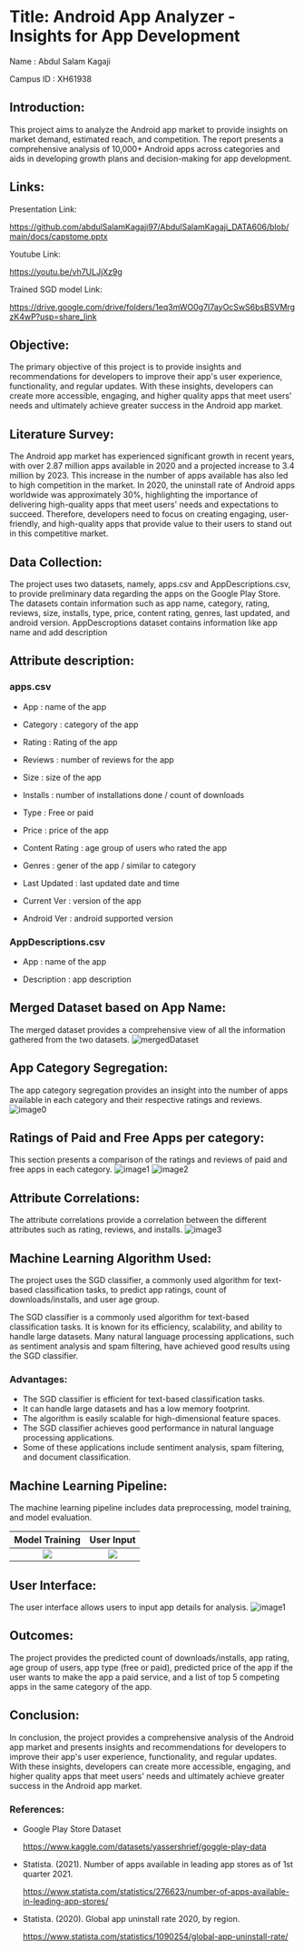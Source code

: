 # Title: Android App Analyzer - Insights for App Development

Name : Abdul Salam Kagaji

Campus ID : XH61938

  
## Introduction:
This project aims to analyze the Android app market to provide insights on market demand, estimated reach, and competition. The report presents a comprehensive analysis of 10,000+ Android apps across categories and aids in developing growth plans and decision-making for app development.


## Links:

Presentation Link:

https://github.com/abdulSalamKagaji97/AbdulSalamKagaji_DATA606/blob/main/docs/capstome.pptx

Youtube Link:

https://youtu.be/vh7ULJjXz9g

Trained SGD model Link:

https://drive.google.com/drive/folders/1eq3mWO0g7I7ayOcSwS6bsBSVMrgzK4wP?usp=share_link

## Objective:
The primary objective of this project is to provide insights and recommendations for developers to improve their app's user experience, functionality, and regular updates. With these insights, developers can create more accessible, engaging, and higher quality apps that meet users' needs and ultimately achieve greater success in the Android app market.

## Literature Survey:
The Android app market has experienced significant growth in recent years, with over 2.87 million apps available in 2020 and a projected increase to 3.4 million by 2023. This increase in the number of apps available has also led to high competition in the market. In 2020, the uninstall rate of Android apps worldwide was approximately 30%, highlighting the importance of delivering high-quality apps that meet users' needs and expectations to succeed. Therefore, developers need to focus on creating engaging, user-friendly, and high-quality apps that provide value to their users to stand out in this competitive market.

## Data Collection:
The project uses two datasets, namely, apps.csv and AppDescriptions.csv, to provide preliminary data regarding the apps on the Google Play Store. The datasets contain information such as app name, category, rating, reviews, size, installs, type, price, content rating, genres, last updated, and android version. AppDescroptions dataset contains information like app name and add description

## Attribute description:

  ### apps.csv

  - App 	: name of the app

  - Category 	: category of the app

  - Rating 	: Rating of the app

  - Reviews 	: number of reviews for the app

  - Size 	: size of the app

  - Installs 	: number of installations done / count of downloads

  - Type 	: Free or paid

  - Price 	: price of the app

  - Content Rating : age group of users who rated the app

  - Genres 	: gener of the app / similar to category

  - Last Updated 	: last updated date and time

  - Current Ver 	: version of the app

  - Android Ver 	: android supported version

  ### AppDescriptions.csv

  - App : name of the app

  - Description : app description


## Merged Dataset based on App Name:
The merged dataset provides a comprehensive view of all the information gathered from the two datasets.
![mergedDataset](https://github.com/abdulSalamKagaji97/AbdulSalamKagaji_DATA606/blob/main/docs/images/mergedDataset.png)

## App Category Segregation:
The app category segregation provides an insight into the number of apps available in each category and their respective ratings and reviews.
![image0](https://github.com/abdulSalamKagaji97/AbdulSalamKagaji_DATA606/blob/main/docs/images/piegraph.png)

## Ratings of Paid and Free Apps per category:
This section presents a comparison of the ratings and reviews of paid and free apps in each category.
![image1](https://github.com/abdulSalamKagaji97/AbdulSalamKagaji_DATA606/blob/main/docs/images/bargraph1.png)
![image2](https://github.com/abdulSalamKagaji97/AbdulSalamKagaji_DATA606/blob/main/docs/images/bargraph2.png)

## Attribute Correlations:
The attribute correlations provide a correlation between the different attributes such as rating, reviews, and installs.
![image3](https://github.com/abdulSalamKagaji97/AbdulSalamKagaji_DATA606/blob/main/docs/images/correlations.png)

## Machine Learning Algorithm Used:
The project uses the SGD classifier, a commonly used algorithm for text-based classification tasks, to predict app ratings, count of downloads/installs, and user age group.

The SGD classifier is a commonly used algorithm for text-based classification tasks. It is known for its efficiency, scalability, and ability to handle large datasets. Many natural language processing applications, such as sentiment analysis and spam filtering, have achieved good results using the SGD classifier.

  ### Advantages:
  - The SGD classifier is efficient for text-based classification tasks.
  - It can handle large datasets and has a low memory footprint.
  - The algorithm is easily scalable for high-dimensional feature spaces.
  - The SGD classifier achieves good performance in natural language processing applications.
  - Some of these applications include sentiment analysis, spam filtering, and document classification.

## Machine Learning Pipeline:
The machine learning pipeline includes data preprocessing, model training, and model evaluation.
 

Model Training            |  User Input
:-------------------------:|:-------------------------:
![](https://github.com/abdulSalamKagaji97/AbdulSalamKagaji_DATA606/blob/main/docs/images/pipeline2.jpg)  |  ![](https://github.com/abdulSalamKagaji97/AbdulSalamKagaji_DATA606/blob/main/docs/images/pipeline1.jpg)

## User Interface:
The user interface allows users to input app details for analysis.
![image1](https://github.com/abdulSalamKagaji97/AbdulSalamKagaji_DATA606/blob/main/docs/images/home.png)

## Outcomes:
The project provides the predicted count of downloads/installs, app rating, age group of users, app type (free or paid), predicted price of the app if the user wants to make the app a paid service, and a list of top 5 competing apps in the same category of the app.

## Conclusion:
In conclusion, the project provides a comprehensive analysis of the Android app market and presents insights and recommendations for developers to improve their app's user experience, functionality, and regular updates. With these insights, developers can create more accessible, engaging, and higher quality apps that meet users' needs and ultimately achieve greater success in the Android app market.

### References:
- Google Play Store Dataset

  https://www.kaggle.com/datasets/yassershrief/goggle-play-data
  
- Statista. (2021). Number of apps available in leading app stores as of 1st quarter 2021. 

  https://www.statista.com/statistics/276623/number-of-apps-available-in-leading-app-stores/

- Statista. (2020). Global app uninstall rate 2020, by region. 
  
  https://www.statista.com/statistics/1090254/global-app-uninstall-rate/
